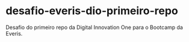 # desafio-everis-dio-primeiro-repo
Desafio do primeiro repo da Digital Innovation One para o Bootcamp da Everis.
